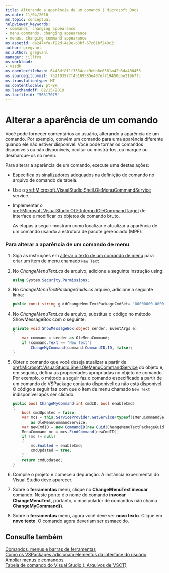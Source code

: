 ```yaml
---
title: Alterando a aparência de um comando | Microsoft Docs
ms.date: 11/04/2016
ms.topic: conceptual
helpviewer_keywords:
- commands, changing appearance
- menu commands, changing appearance
- menus, changing command appearance
ms.assetid: da2474fa-f92d-4e9e-b8bf-67c61bf249c2
author: gregvanl
ms.author: gregvanl
manager: jillfra
ms.workload:
- vssdk
ms.openlocfilehash: 6446df8f1f3334cac9ebb6e0501a42b3da408455
ms.sourcegitcommit: 752f03977f45169585e407ef719450dbe219b7fc
ms.translationtype: MT
ms.contentlocale: pt-BR
ms.lasthandoff: 02/15/2019
ms.locfileid: "56317075"
---
```

# <a name="change-the-appearance-of-a-command"></a>Alterar a aparência de um comando
Você pode fornecer comentários ao usuário, alterando a aparência de um comando. Por exemplo, convém um comando para uma aparência diferente quando ele não estiver disponível. Você pode tornar os comandos disponíveis ou não disponíveis, ocultar ou mostrá-los, ou marque ou desmarque-os no menu.

Para alterar a aparência de um comando, execute uma destas ações:

- Especifica os sinalizadores adequados na definição de comando no arquivo de comando de tabela.

- Use o <xref:Microsoft.VisualStudio.Shell.OleMenuCommandService> service.

- Implementar o <xref:Microsoft.VisualStudio.OLE.Interop.IOleCommandTarget> de interface e modificar os objetos de comando bruto.

  As etapas a seguir mostram como localizar e atualizar a aparência de um comando usando a estrutura de pacote gerenciado (MPF).

### <a name="to-change-the-appearance-of-a-menu-command"></a>Para alterar a aparência de um comando de menu

1. Siga as instruções em [alterar o texto de um comando de menu](../extensibility/changing-the-text-of-a-menu-command.md) para criar um item de menu chamado `New Text`.

2. No *ChangeMenuText.cs* de arquivo, adicione a seguinte instrução using:

    ```csharp
    using System.Security.Permissions;
    ```

3. No *ChangeMenuTextPackageGuids.cs* arquivo, adicione a seguinte linha:

    ```csharp
    public const string guidChangeMenuTextPackageCmdSet= "00000000-0000-0000-0000-00000000";  // get the GUID from the .vsct file
    ```

4. No *ChangeMenuText.cs* de arquivo, substitua o código no método ShowMessageBox com o seguinte:

    ```csharp
    private void ShowMessageBox(object sender, EventArgs e)
    {
        var command = sender as OleMenuCommand;
        if (command.Text == "New Text")
            ChangeMyCommand(command.CommandID.ID, false);
    }
    ```

5. Obter o comando que você deseja atualizar a partir de <xref:Microsoft.VisualStudio.Shell.OleMenuCommandService> do objeto e, em seguida, defina as propriedades apropriadas no objeto de comando. Por exemplo, o método a seguir faz o comando especificado a partir de um comando de VSPackage conjunto disponível ou não está disponível. O código a seguir faz com que o item de menu chamado `New Text` indisponível após ser clicado.

    ```csharp
    public bool ChangeMyCommand(int cmdID, bool enableCmd)
    {
        bool cmdUpdated = false;
        var mcs = this.ServiceProvider.GetService(typeof(IMenuCommandService))
            as OleMenuCommandService;
        var newCmdID = new CommandID(new Guid(ChangeMenuTextPackageGuids.guidChangeMenuTextPackageCmdSet), cmdID);
        MenuCommand mc = mcs.FindCommand(newCmdID);
        if (mc != null)
        {
            mc.Enabled = enableCmd;
            cmdUpdated = true;
        }
        return cmdUpdated;
    }
    ```

6. Compile o projeto e comece a depuração. A instância experimental do Visual Studio deve aparecer.

7. Sobre o **ferramentas** menu, clique no **ChangeMenuText invocar** comando. Neste ponto é o nome do comando **invocar ChangeMenuText**, portanto, o manipulador de comandos não chama **ChangeMyCommand()**.

8. Sobre o **ferramentas** menu, agora você deve ver **novo texto**. Clique em **novo texto**. O comando agora deveriam ser esmaecido.

## <a name="see-also"></a>Consulte também
[Comandos, menus e barras de ferramentas](../extensibility/internals/commands-menus-and-toolbars.md)  
[Como os VSPackages adicionam elementos da interface do usuário](../extensibility/internals/how-vspackages-add-user-interface-elements.md)  
[Ampliar menus e comandos](../extensibility/extending-menus-and-commands.md)  
[Tabela de comando do Visual Studio (. Arquivos de VSCT)](../extensibility/internals/visual-studio-command-table-dot-vsct-files.md)
